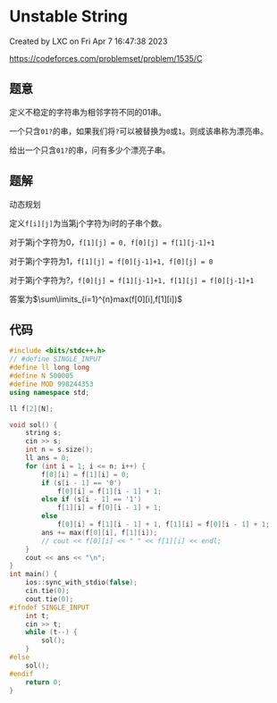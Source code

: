 # Unstable String

Created by LXC on Fri Apr  7 16:47:38 2023

https://codeforces.com/problemset/problem/1535/C

## 题意

定义不稳定的字符串为相邻字符不同的01串。

一个只含`01?`的串，如果我们将`?`可以被替换为`0`或`1`。则成该串称为漂亮串。

给出一个只含`01?`的串，问有多少个漂亮子串。

## 题解

动态规划

定义`f[i][j]`为当第j个字符为i时的子串个数。

对于第j个字符为0，`f[1][j] = 0, f[0][j] = f[1][j-1]+1`

对于第j个字符为1，`f[1][j] = f[0][j-1]+1, f[0][j] = 0`

对于第j个字符为?，`f[0][j] = f[1][j-1]+1, f[1][j] = f[0][j-1]+1`

答案为$\sum\limits_{i=1}^{n}max(f[0][i],f[1][i])$

## 代码
``` cpp
#include <bits/stdc++.h>
// #define SINGLE_INPUT
#define ll long long
#define N 500005
#define MOD 998244353
using namespace std;

ll f[2][N];

void sol() {
    string s;
    cin >> s;
    int n = s.size();
    ll ans = 0;
    for (int i = 1; i <= n; i++) {
        f[0][i] = f[1][i] = 0;
        if (s[i - 1] == '0')
            f[0][i] = f[1][i - 1] + 1;
        else if (s[i - 1] == '1')
            f[1][i] = f[0][i - 1] + 1;
        else
            f[0][i] = f[1][i - 1] + 1, f[1][i] = f[0][i - 1] + 1;
        ans += max(f[0][i], f[1][i]);
        // cout << f[0][i] << " " << f[1][i] << endl;
    }
    cout << ans << "\n";
}
int main() {
    ios::sync_with_stdio(false);
    cin.tie(0);
    cout.tie(0);
#ifndef SINGLE_INPUT
    int t;
    cin >> t;
    while (t--) {
        sol();
    }
#else
    sol();
#endif
    return 0;
}
```